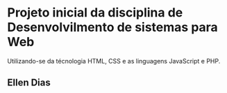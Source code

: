 # Projeto inicial da disciplina de Desenvolvilmento de sistemas para Web 


Utilizando-se da técnologia HTML, CSS e as linguagens JavaScript e PHP.


## Ellen Dias
